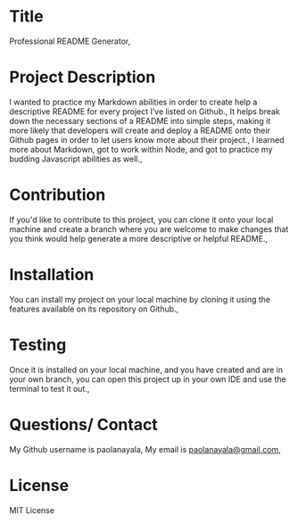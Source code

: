 # Title
  Professional README Generator,
 # Project Description
I wanted to practice my Markdown abilities in order to create help a descriptive README for every project I’ve listed on Github.,
It helps break down the necessary sections of a README into simple steps, making it more likely that developers will create and deploy a README onto their Github pages in order to let users know more about their project.,
I learned more about Markdown, got to work within Node, and got to practice my budding Javascript abilities as well.,
# Contribution
If you'd like to contribute to this project, you can clone it onto your local machine and create a branch where you are welcome to make changes that you think would help generate a more descriptive or helpful README.,
# Installation
You can install my project on your local machine by cloning it using the features available on its repository on Github.,
# Testing
Once it is installed on your local machine, and you have created and are in your own branch, you can open this project up in your own IDE and use the terminal to test it out.,
# Questions/ Contact
My Github username is paolanayala,
My email is paolanayala@gmail.com,
# License
MIT License

